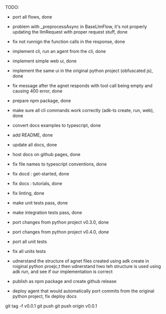 TODO: 
- port all flows, done 
- problem with _preprocessAsync in BaseLlmFlow, it's not properly updating the llmRequest with proper request stuff, done 
- fix not runnign the function calls in the response, done 
- implement cli, run an agent from the cli, done 
- implement simple web ui, done 
- implement the same ui in the original python project (obfuscated js), done 
- fix message after the agnet responds with tool call being empty and causing 400 error, done 
- prepare npm package, done 
- make sure all cli commands work correctly (adk-ts create, run, web), done 
- convert docs examples to typescript, done  
- add README, done 
- update all docs, done 
- host docs on github pages, done 
- fix file names to typescript conventions, done 
- fix docd : get-started, done 
- fix docs : tutorials, done 
- fix linting, done 
- make unit tests pass, done 
- make integration tests pass, done 
- port changes from python project v0.3.0, done 
- port changes from python project v0.4.0, done 

- port all unit tests 

- fix all units tests 

- udnerstand the structure of agnet files created using adk create in roiginal python proejc,t then udnerstand hwo teh structure is used using adk run, and see if our implementation is correct 

- publish as npm package and create github release


- deploy agent that would automatically port commits from the original python project, fix deploy docs 


git tag -f v0.0.1
 git push
   git push origin v0.0.1 
